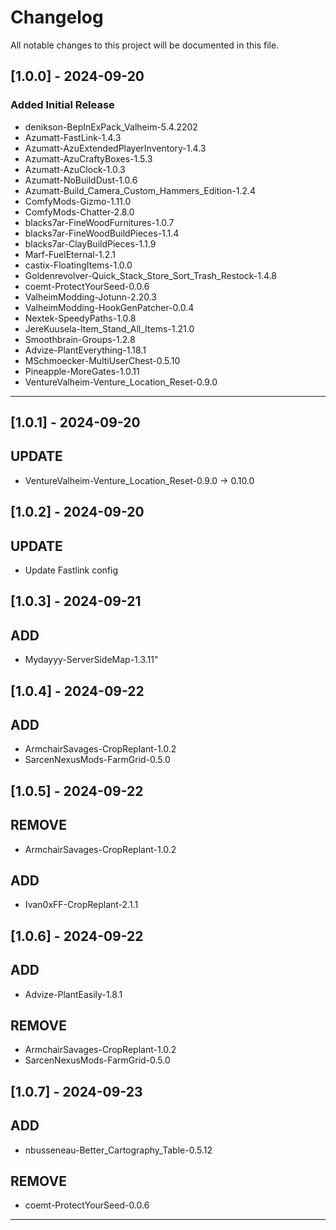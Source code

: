 # Changelog

All notable changes to this project will be documented in this file.

## [1.0.0] - 2024-09-20

### Added Initial Release

- denikson-BepInExPack_Valheim-5.4.2202
- Azumatt-FastLink-1.4.3
- Azumatt-AzuExtendedPlayerInventory-1.4.3
- Azumatt-AzuCraftyBoxes-1.5.3
- Azumatt-AzuClock-1.0.3
- Azumatt-NoBuildDust-1.0.6
- Azumatt-Build_Camera_Custom_Hammers_Edition-1.2.4
- ComfyMods-Gizmo-1.11.0
- ComfyMods-Chatter-2.8.0
- blacks7ar-FineWoodFurnitures-1.0.7
- blacks7ar-FineWoodBuildPieces-1.1.4
- blacks7ar-ClayBuildPieces-1.1.9
- Marf-FuelEternal-1.2.1
- castix-FloatingItems-1.0.0
- Goldenrevolver-Quick_Stack_Store_Sort_Trash_Restock-1.4.8
- coemt-ProtectYourSeed-0.0.6
- ValheimModding-Jotunn-2.20.3
- ValheimModding-HookGenPatcher-0.0.4
- Nextek-SpeedyPaths-1.0.8
- JereKuusela-Item_Stand_All_Items-1.21.0
- Smoothbrain-Groups-1.2.8
- Advize-PlantEverything-1.18.1
- MSchmoecker-MultiUserChest-0.5.10
- Pineapple-MoreGates-1.0.11
- VentureValheim-Venture_Location_Reset-0.9.0
---

## [1.0.1] - 2024-09-20

## UPDATE

- VentureValheim-Venture_Location_Reset-0.9.0 -> 0.10.0

## [1.0.2] - 2024-09-20

## UPDATE

- Update Fastlink config

## [1.0.3] - 2024-09-21

## ADD

- Mydayyy-ServerSideMap-1.3.11"

## [1.0.4] - 2024-09-22

## ADD

- ArmchairSavages-CropReplant-1.0.2
- SarcenNexusMods-FarmGrid-0.5.0


## [1.0.5] - 2024-09-22

## REMOVE

- ArmchairSavages-CropReplant-1.0.2
 
## ADD

-  	Ivan0xFF-CropReplant-2.1.1

## [1.0.6] - 2024-09-22

## ADD

- Advize-PlantEasily-1.8.1

## REMOVE

- ArmchairSavages-CropReplant-1.0.2
- SarcenNexusMods-FarmGrid-0.5.0

## [1.0.7] - 2024-09-23

## ADD

- nbusseneau-Better_Cartography_Table-0.5.12

## REMOVE

- coemt-ProtectYourSeed-0.0.6

---